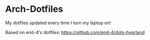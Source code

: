 # Arch-Dotfiles
My dotfiles updated every time I turn my laptop on!

Based on end-4's dotfiles: https://github.com/end-4/dots-hyprland
